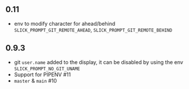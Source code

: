 ## 0.11

- env to modify character for ahead/behind `SLICK_PROMPT_GIT_REMOTE_AHEAD`, `SLICK_PROMPT_GIT_REMOTE_BEHIND`

## 0.9.3

- git `user.name` added to the display, it can be disabled by using the env `SLICK_PROMPT_NO_GIT_UNAME`
- Support for PIPENV #11
- `master` & `main` #10
